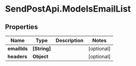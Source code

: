 # SendPostApi.ModelsEmailList

## Properties
Name | Type | Description | Notes
------------ | ------------- | ------------- | -------------
**emailIds** | **[String]** |  | [optional] 
**headers** | **Object** |  | [optional] 


